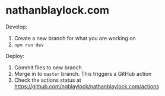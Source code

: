 # nathanblaylock.com

Develop: 

1. Create a new branch for what you are working on
2. `npm run dev`

Deploy:

1. Commit files to new branch
2. Merge in to `master` branch. This triggers a GitHub action
3. Check the actions status at https://github.com/ngblaylock/nathanblaylock.com/actions